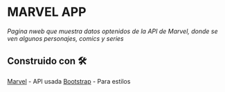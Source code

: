 # MARVEL APP

_Pagina nweb que muestra datos optenidos de la API de Marvel, donde se ven algunos personajes, comics y series_

## Construido con 🛠️
[Marvel](https://developer.marvel.com/) - API usada
[Bootstrap](https://getbootstrap.com/) - Para estilos


